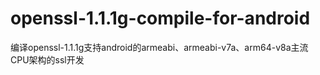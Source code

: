 # openssl-1.1.1g-compile-for-android
编译openssl-1.1.1g支持android的armeabi、armeabi-v7a、arm64-v8a主流CPU架构的ssl开发
